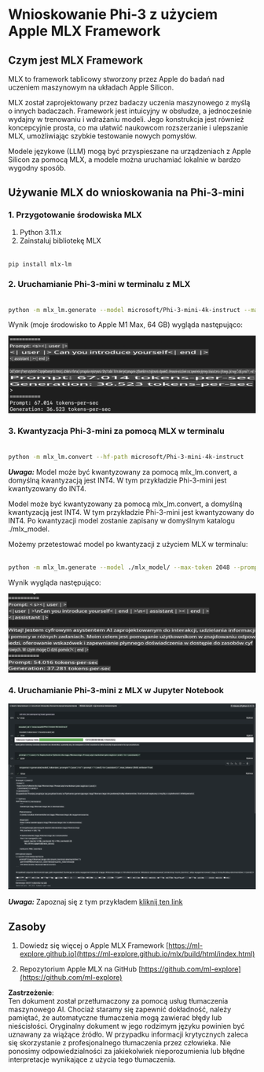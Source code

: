 # **Wnioskowanie Phi-3 z użyciem Apple MLX Framework**

## **Czym jest MLX Framework**

MLX to framework tablicowy stworzony przez Apple do badań nad uczeniem maszynowym na układach Apple Silicon.

MLX został zaprojektowany przez badaczy uczenia maszynowego z myślą o innych badaczach. Framework jest intuicyjny w obsłudze, a jednocześnie wydajny w trenowaniu i wdrażaniu modeli. Jego konstrukcja jest również koncepcyjnie prosta, co ma ułatwić naukowcom rozszerzanie i ulepszanie MLX, umożliwiając szybkie testowanie nowych pomysłów.

Modele językowe (LLM) mogą być przyspieszane na urządzeniach z Apple Silicon za pomocą MLX, a modele można uruchamiać lokalnie w bardzo wygodny sposób.

## **Używanie MLX do wnioskowania na Phi-3-mini**

### **1. Przygotowanie środowiska MLX**

1. Python 3.11.x  
2. Zainstaluj bibliotekę MLX  

```bash

pip install mlx-lm

```

### **2. Uruchamianie Phi-3-mini w terminalu z MLX**

```bash

python -m mlx_lm.generate --model microsoft/Phi-3-mini-4k-instruct --max-token 2048 --prompt  "<|user|>\nCan you introduce yourself<|end|>\n<|assistant|>"

```

Wynik (moje środowisko to Apple M1 Max, 64 GB) wygląda następująco:

![Terminal](../../../../../translated_images/01.0d0f100b646a4e4c4f1cd36c1a05727cd27f1e696ed642c06cf6e2c9bbf425a4.pl.png)

### **3. Kwantyzacja Phi-3-mini za pomocą MLX w terminalu**

```bash

python -m mlx_lm.convert --hf-path microsoft/Phi-3-mini-4k-instruct

```

***Uwaga:*** Model może być kwantyzowany za pomocą mlx_lm.convert, a domyślną kwantyzacją jest INT4. W tym przykładzie Phi-3-mini jest kwantyzowany do INT4.

Model może być kwantyzowany za pomocą mlx_lm.convert, a domyślną kwantyzacją jest INT4. W tym przykładzie Phi-3-mini jest kwantyzowany do INT4. Po kwantyzacji model zostanie zapisany w domyślnym katalogu ./mlx_model.

Możemy przetestować model po kwantyzacji z użyciem MLX w terminalu:

```bash

python -m mlx_lm.generate --model ./mlx_model/ --max-token 2048 --prompt  "<|user|>\nCan you introduce yourself<|end|>\n<|assistant|>"

```

Wynik wygląda następująco:

![INT4](../../../../../translated_images/02.04e0be1f18a90a58ad47e0c9d9084ac94d0f1a8c02fa707d04dd2dfc7e9117c6.pl.png)

### **4. Uruchamianie Phi-3-mini z MLX w Jupyter Notebook**

![Notebook](../../../../../translated_images/03.0cf0092fe143357656bb5a7bc6427c41d8528d772d38a82d0b2693e2a3eeb16e.pl.png)

***Uwaga:*** Zapoznaj się z tym przykładem [kliknij ten link](../../../../../code/03.Inference/MLX/MLX_DEMO.ipynb)

## **Zasoby**

1. Dowiedz się więcej o Apple MLX Framework [https://ml-explore.github.io](https://ml-explore.github.io/mlx/build/html/index.html)

2. Repozytorium Apple MLX na GitHub [https://github.com/ml-explore](https://github.com/ml-explore)

**Zastrzeżenie**:  
Ten dokument został przetłumaczony za pomocą usług tłumaczenia maszynowego AI. Chociaż staramy się zapewnić dokładność, należy pamiętać, że automatyczne tłumaczenia mogą zawierać błędy lub nieścisłości. Oryginalny dokument w jego rodzimym języku powinien być uznawany za wiążące źródło. W przypadku informacji krytycznych zaleca się skorzystanie z profesjonalnego tłumaczenia przez człowieka. Nie ponosimy odpowiedzialności za jakiekolwiek nieporozumienia lub błędne interpretacje wynikające z użycia tego tłumaczenia.